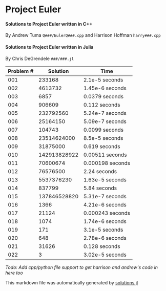 # Project Euler
#### Solutions to Project Euler written in C++ 
 
 By Andrew Tuma `Q###/EulerQ###.cpp` and Harrison Hoffman `harry###.cpp`
                
#### Solutions to Project Euler written in Julia 
 
 By Chris DeGrendele `###/###.jl`
                
Problem #  |     Solution  |  Time
---|---|---
001        |       233168  |    2.1e-5 seconds
002        |      4613732  |   1.45e-6 seconds
003        |         6857  |    0.0379 seconds
004        |       906609  |     0.112 seconds
005        |    232792560  |   5.24e-7 seconds
006        |     25164150  |   5.09e-7 seconds
007        |       104743  |    0.0099 seconds
008        |  23514624000  |    8.5e-5 seconds
009        |     31875000  |     0.619 seconds
010        | 142913828922  |   0.00511 seconds
011        |     70600674  |  0.000198 seconds
012        |     76576500  |      2.24 seconds
013        |   5537376230  |   1.63e-5 seconds
014        |       837799  |      5.84 seconds
015        | 137846528820  |   5.31e-7 seconds
016        |         1366  |   4.21e-6 seconds
017        |        21124  |  0.000243 seconds
018        |         1074  |   1.74e-6 seconds
019        |          171  |    3.1e-5 seconds
020        |          648  |   2.78e-6 seconds
021        |        31626  |     0.128 seconds
022        |            3  |   3.02e-5 seconds

 
 
 *Todo: Add cpp/python file support to get harrison and andrew's code in here too*
                
 This markdown file was automatically generated by [solutions.jl](https://github.com/Andrew-Harrison-Chris/ProjectEuler/blob/master/solutions.jl)
